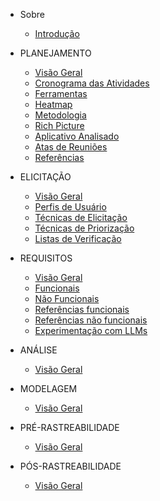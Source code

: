 - Sobre
  - [Introdução](/README.md)

- PLANEJAMENTO
  - [Visão Geral](/planejamento/README.md)
  - [Cronograma das Atividades](/planejamento/cronograma/README.md)
  - [Ferramentas](/planejamento/ferramentas/README.md)
  - [Heatmap](/planejamento/heatmap/README.md)
  - [Metodologia](/planejamento/metodologias/README.md)
  - [Rich Picture](/planejamento/rich-picture/README.md)
  - [Aplicativo Analisado](/planejamento/aplicativo/README.md)
  - [Atas de Reuniões](/planejamento/atas/README.md)
  - [Referências](/planejamento/referencias/README.md)

- ELICITAÇÃO
  - [Visão Geral](/elicitacao/README.md)
  - [Perfis de Usuário](/elicitacao/perfis_usuarios/perfis-de-usuario)
  - [Técnicas de Elicitação](/elicitacao/tecnicas_elicitacao/tec_elicitacao)
  - [Técnicas de Priorização](/elicitacao/tecnicas_priorizacao/tec-de-priorizacao)
  - [Listas de Verificação](/elicitacao/listas_verificacao/listas_verificacao)

- REQUISITOS
  - [Visão Geral](/requisitos/README.md)
  - [Funcionais](/requisitos/nao_funcionais/nao_funcionais.md)
  - [Não Funcionais](/requisitos/funcionais/funcionais.md)
  - [Referências funcionais](/requisitos/referencias/funcionais.md)
  - [Referências não funcionais](/requisitos/referencias/nao_funcionais.md)
  - [Experimentação com LLMs](/requisitos/LLMs/experimentacaoLLMs.md)
 

- ANÁLISE
  - [Visão Geral](/analise/README.md)

- MODELAGEM
  - [Visão Geral](/modelagem/README.md)

- PRÉ-RASTREABILIDADE
  - [Visão Geral](/pre-rastreabilidade/README.md)

- PÓS-RASTREABILIDADE
  - [Visão Geral](/pos-rastreabilidade/README.md)
